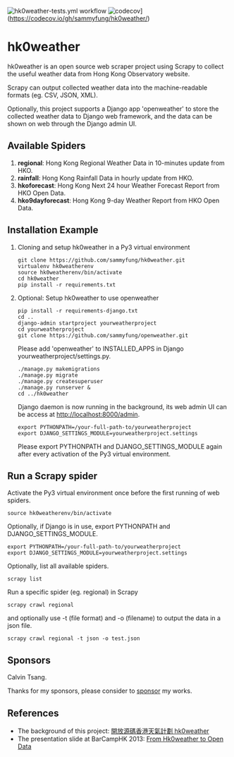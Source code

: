 ![hk0weather-tests.yml workflow](https://github.com/sammyfung/hk0weather/actions/workflows/hk0weather-tests.yml/badge.svg)
![codecov](https://codecov.io/gh/sammyfung/hk0weather/branch/master/graph/badge.svg?token=PYnOIj6SwS)](https://codecov.io/gh/sammyfung/hk0weather/)

hk0weather
===

hk0weather is an open source web scraper project using Scrapy to collect the useful weather data from Hong Kong Observatory website.

Scrapy can output collected weather data into the machine-readable formats (eg. CSV, JSON, XML).

Optionally, this project supports a Django app 'openweather' to store the collected weather data to Django web framework, and the data can be shown on web through the Django admin UI.

Available Spiders
---
1. **regional**: Hong Kong Regional Weather Data in 10-minutes update from HKO.    
1. **rainfall**: Hong Kong Rainfall Data in hourly update from HKO.    
1. **hkoforecast**: Hong Kong Next 24 hour Weather Forecast Report from HKO Open Data.   
1. **hko9dayforecast**: Hong Kong 9-day Weather Report from HKO Open Data.   

Installation Example
---

1) Cloning and setup hk0weather in a Py3 virtual environment   
   
   ```
   git clone https://github.com/sammyfung/hk0weather.git  
   virtualenv hk0weatherenv  
   source hk0weatherenv/bin/activate  
   cd hk0weather   
   pip install -r requirements.txt    
   ```
    
2) Optional: Setup hk0weather to use openweather

   ```
   pip install -r requirements-django.txt    
   cd ..   
   django-admin startproject yourweatherproject   
   cd yourweatherproject   
   git clone https://github.com/sammyfung/openweather.git   
   ```
   
   Please add 'openweather' to INSTALLED_APPS in Django yourweatherproject/settings.py.
   
   ```
   ./manage.py makemigrations    
   ./manage.py migrate   
   ./manage.py createsuperuser   
   ./manage.py runserver &    
   cd ../hk0weather     
   ```
   
   Django daemon is now running in the background, its web admin UI can be access at [http://localhost:8000/admin](http://localhost:8000/admin). 
   
   ```
   export PYTHONPATH=/your-full-path-to/yourweatherproject    
   export DJANGO_SETTINGS_MODULE=yourweatherproject.settings   
   ```
   
   Please export PYTHONPATH and DJANGO_SETTINGS_MODULE again after every activation of the Py3 virtual environment.

Run a Scrapy spider
---

Activate the Py3 virtual environment once before the first running of web spiders.

```
source hk0weatherenv/bin/activate  
```

Optionally, if Django is in use, export PYTHONPATH and DJANGO_SETTINGS_MODULE.

```
export PYTHONPATH=/your-full-path-to/yourweatherproject    
export DJANGO_SETTINGS_MODULE=yourweatherproject.settings   
```
Optionally, list all available spiders.

```
scrapy list 
```
  
Run a specific spider (eg. regional) in Scrapy

```
scrapy crawl regional   
```

and optionally use -t (file format) and -o (filename) to output the data in a json file.
   
```
scrapy crawl regional -t json -o test.json
```

## Sponsors

Calvin Tsang.

Thanks for my sponsors, please consider to [sponsor](https://github.com/sponsors/sammyfung) my works.

References
--

* The background of this project: [開放源碼香港天氣計劃 hk0weather](https://sammy.hk/opensource-hk0weather/) 
* The presentation slide at BarCampHK 2013: [From Hk0weather to Open Data](http://www.slideshare.net/sammyfung/hk0weather-barcamp)

